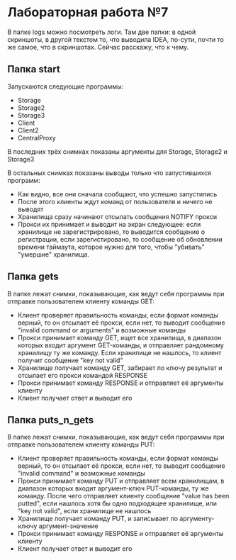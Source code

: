 # Лабораторная работа №7

В папке logs можно посмотреть логи. Там две папки: в одной скриншоты, в другой текстом то, что выводила IDEA, по-сути, почти то же самое, что в скриншотах. Сейчас расскажу, что к чему.

## Папка start

Запускаются следующие программы:

* Storage
* Storage2
* Storage3
* Client
* Client2
* CentralProxy

В последних трёх снимках показаны аргументы для Storage, Storage2 и Storage3

В остальных снимках показаны выводы только что запустившихся программ:
* Как видно, все они сначала сообщают, что успешно запустились
* После этого клиенты ждут команд от пользователя и ничего не выводят
* Хранилища сразу начинают отсылать сообщения NOTIFY прокси
* Прокси их принимает и выводит на экран следующее: если хранилище не зарегистрировано, то выводится сообщение о регистрации, если зарегистировано, то сообщение об обновлении времени таймаута, которое нужно для того, чтобы "убивать" "умершие" хранилища.

## Папка gets

В папке лежат снимки, показывающие, как ведут себя программы при отправке пользователем клиенту команды GET:

* Клиент проверяет правильность команды, если формат команды верный, то он отсылает её прокси, если нет, то выводит сообщение "invalid command or arguments" и возможные команды
* Прокси принимает команду GET, ищет все хранилища, в диапазон которых входит аргумент GET-команды, и отправляет рандомному хранилищу ту же команду. Если хранилище не нашлось, то клиент получит сообщение "key not valid"
* Хранилище получает команду GET, забирает по ключу результат и отсылает его прокси командой RESPONSE
* Прокси принимает команду RESPONSE и отправляет её аргументы клиенту
* Клиент получает ответ и выводит его

## Папка puts_n_gets

В папке лежат снимки, показывающие, как ведут себя программы при отправке пользователем клиенту команды PUT:

* Клиент проверяет правильность команды, если формат команды верный, то он отсылает её прокси, если нет, то выводит сообщение "invalid command" и возможные команды
* Прокси принимает команду PUT и отправляет всем хранилищам, в диапазон которых входит аргумент-ключ PUT-команды, ту же команду. После чего отправляет клиенту сообщение "value has been putted", если нашлось хотя бы одно подходящее хранилище, или "key not valid", если хранилище не нашлось
* Хранилище получает команду PUT, и записывает по аргументу-ключу аргумент-значение
* Прокси принимает команду RESPONSE и отправляет её аргументы клиенту
* Клиент получает ответ и выводит его
